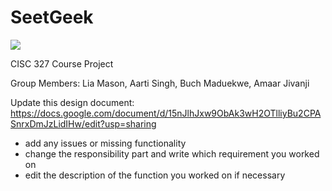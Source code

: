 # SeetGeek

[![](https://github.com/lia-mason/SeetGeek/workflows/Python%20application/badge.svg)]()

CISC 327 Course Project

Group Members: Lia Mason, Aarti Singh, Buch Maduekwe, Amaar Jivanji

Update this design document: https://docs.google.com/document/d/15nJlhJxw9ObAk3wH2OTlliyBu2CPASnrxDmJzLidIHw/edit?usp=sharing


- add any issues or missing functionality
- change the responsibility part and write which requirement you worked on
- edit the description of the function you worked on if necessary
